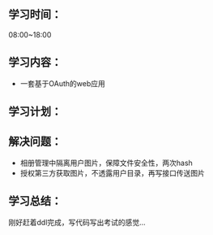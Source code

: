 ## 学习时间：
08:00~18:00
## 学习内容：
* 一套基于OAuth的web应用 
## 学习计划：
## 解决问题：
* 相册管理中隔离用户图片，保障文件安全性，两次hash
* 授权第三方获取图片，不透露用户目录，再写接口传送图片
## 学习总结：
刚好赶着ddl完成，写代码写出考试的感觉...